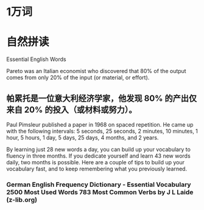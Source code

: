 # 1万词

# 自然拼读


Essential English Words

Pareto was an Italian economist who discovered that 80% of the output comes from only 20% of the input (or material, or effort).
## 帕累托是一位意大利经济学家，他发现 80% 的产出仅来自 20% 的投入（或材料或努力）。

Paul Pimsleur published a paper in 1968 on spaced repetition. He came up with the following intervals: 5 seconds, 25 seconds, 2 minutes, 10 minutes, 1 hour, 5 hours, 1 day, 5 days, 25 days, 4 months, and 2 years.


By learning just 28 new words a day, you can build up your vocabulary to fluency in three months. If you dedicate yourself and learn 43 new words daily, two months is possible. Here are a couple of tips to build up your vocabulary fast, and to keep remembering what you previously learned.

### German English Frequency Dictionary - Essential Vocabulary 2500 Most Used Words  783 Most Common Verbs by J L Laide (z-lib.org)

